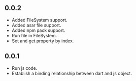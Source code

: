 ## 0.0.2

- Added FileSystem support.
- Added asar file support.
- Added npm pack support.
- Run file in FileSystem.
- Set and get property by index.

## 0.0.1

- Run js code.
- Establish a binding relationship between dart and js object.
